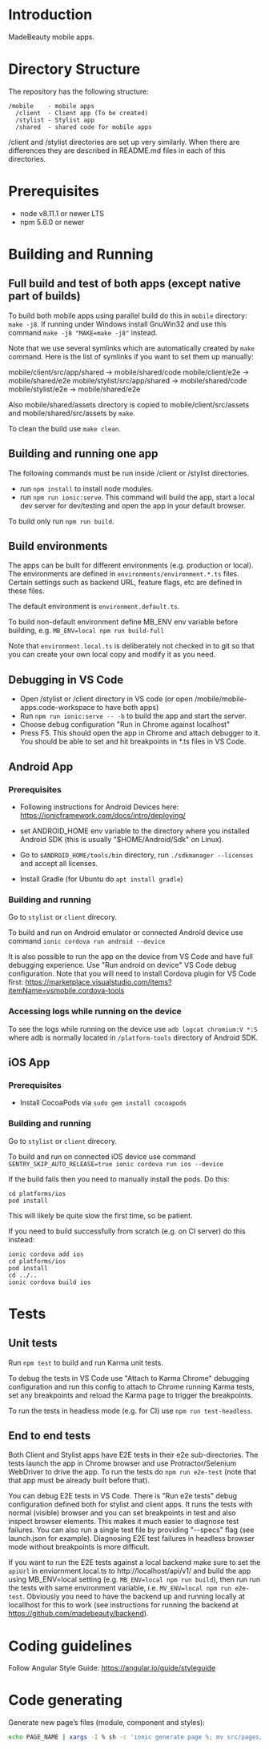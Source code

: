 # Introduction
MadeBeauty mobile apps.

# Directory Structure

The repository has the following structure:
```
/mobile    - mobile apps
  /client  - Client app (To be created)
  /stylist - Stylist app
  /shared  - shared code for mobile apps
```

/client and /stylist directories are set up very similarly. When there are differences
they are described in README.md files in each of this directories.

# Prerequisites

- node v8.11.1 or newer LTS
- npm 5.6.0 or newer

# Building and Running

## Full build and test of both apps (except native part of builds)

To build both mobile apps using parallel build do this in `mobile` directory: `make -j8`.
If running under Windows install GnuWin32 and use this command `make -j8 "MAKE=make -j8"` instead.

Note that we use several symlinks which are automatically created by `make` command. Here is the
list of symlinks if you want to set them up manually:

mobile/client/src/app/shared -> mobile/shared/code
mobile/client/e2e -> mobile/shared/e2e
mobile/stylist/src/app/shared -> mobile/shared/code
mobile/stylist/e2e -> mobile/shared/e2e

Also mobile/shared/assets directory is copied to mobile/client/src/assets and mobile/shared/src/assets by `make`.

To clean the build use `make clean`.

## Building and running one app

The following commands must be run inside /client or /stylist directories.

- run `npm install` to install node modules.
- run `npm run ionic:serve`. This command will build the app, start a
local dev server for dev/testing and open the app in your default browser.

To build only run `npm run build`.

## Build environments

The apps can be built for different environments (e.g. production or local).
The environments are defined in `environments/environment.*.ts` files.
Certain settings such as backend URL, feature flags, etc are defined in these
files.

The default environment is `environment.default.ts`.

To build non-default environment define MB_ENV env variable before building, e.g.
`MB_ENV=local npm run build-full`

Note that `environment.local.ts` is deliberately not checked in to git so that
you can create your own local copy and modify it as you need.

## Debugging in VS Code

- Open /stylist or /client directory in VS code (or open /mobile/mobile-apps.code-workspace to have both apps)
- Run `npm run ionic:serve -- -b` to build the app and start the server.
- Choose debug configuration "Run in Chrome against localhost"
- Press F5. This should open the app in Chrome and attach debugger to it.
  You should be able to set and hit breakpoints in *.ts files in VS Code.

## Android App

### Prerequisites

- Following instructions for Android Devices here: https://ionicframework.com/docs/intro/deploying/

- set ANDROID_HOME env variable to the directory where you installed Android SDK
(this is usually "$HOME/Android/Sdk" on Linux).

- Go to `$ANDROID_HOME/tools/bin` directory, run `./sdkmanager --licenses` and accept all licenses.

- Install Gradle (for Ubuntu do `apt install gradle`)

### Building and running

Go to `stylist` or `client` direcory.

To build and run on Android emulator or connected Android device
use command `ionic cordova run android --device`

It is also possible to run the app on the device from VS Code and have full
debugging experience. Use "Run android on device" VS Code debug configuration.
Note that you will need to install Cordova plugin for VS Code first:
https://marketplace.visualstudio.com/items?itemName=vsmobile.cordova-tools

### Accessing logs while running on the device

To see the logs while running on the device use `adb logcat chromium:V *:S` where adb
is normally located in `/platform-tools` directory of Android SDK.

## iOS App

### Prerequisites

- Install CocoaPods via `sudo gem install cocoapods`

### Building and running

Go to `stylist` or `client` direcory.

To build and run on connected iOS device use command
`SENTRY_SKIP_AUTO_RELEASE=true ionic cordova run ios --device`

If the build fails then you need to manually install the pods. Do this:
```
cd platforms/ios
pod install
```
This will likely be quite slow the first time, so be patient.

If you need to build successfully from scratch (e.g. on CI server) do this instead:
```
ionic cordova add ios
cd platforms/ios
pod install
cd ../..
ionic cordova build ios
```


# Tests

## Unit tests

Run `npm test` to build and run Karma unit tests.

To debug the tests in VS Code use "Attach to Karma Chrome" debugging configuration and run this config
to attach to Chrome running Karma tests, set any breakpoints and reload the Karma page to
trigger the breakpoints.

To run the tests in headless mode (e.g. for CI) use `npm run test-headless`.

## End to end tests

Both Client and Stylist apps have E2E tests in their e2e sub-directories. The tests
launch the app in Chrome browser and use Protractor/Selenium WebDriver to drive the app.
To run the tests do `npm run e2e-test` (note that that app must be already built before that).

You can debug E2E tests in VS Code. There is "Run e2e tests" debug configuration defined both for stylist and client apps.
It runs the tests with normal (visible) browser and you can set breakpoints in test and
also inspect browser elements. This makes it much easier to diagnose test failures.
You can also run a single test file by providing "--specs" flag (see launch.json for example).
Diagnosing E2E test failures in headless browser mode without breakpoints is more difficult.

If you want to run the E2E tests against a local backend make sure to 
set the `apiUrl` in enviornment.local.ts to http://localhost/api/v1/ and build the
app using MB_ENV=local setting (e.g. `MB_ENV=local npm run build`), then run
run the tests with same environment variable, i.e. `MV_ENV=local npm run e2e-test`.
Obviously you need to have the backend up and running locally at locallhost
for this to work (see instructions for running the backend at https://github.com/madebeauty/backend).

# Coding guidelines

Follow Angular Style Guide: https://angular.io/guide/styleguide

# Code generating

Generate new page’s files (module, component and styles):
```sh
echo PAGE_NAME | xargs -I % sh -c 'ionic generate page %; mv src/pages/% src/app/%'
```
